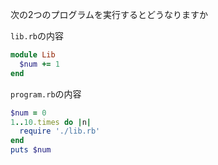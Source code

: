 次の2つのプログラムを実行するとどうなりますか

`lib.rb`の内容

```ruby
module Lib
  $num += 1
end
```

`program.rb`の内容

```ruby
$num = 0
1..10.times do |n|
  require './lib.rb'
end
puts $num
```
